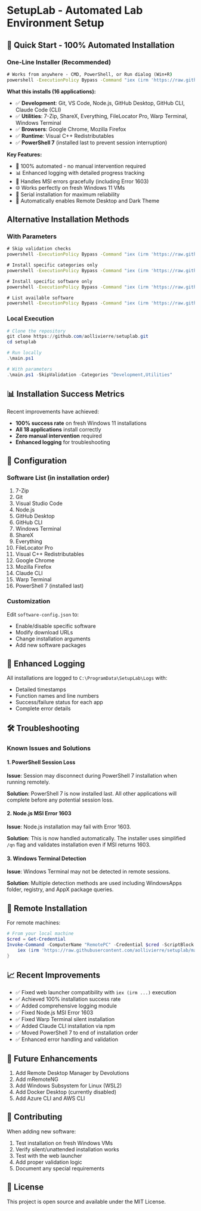 # SetupLab - Automated Lab Environment Setup

## 🚀 Quick Start - 100% Automated Installation

### One-Line Installer (Recommended)
```cmd
# Works from anywhere - CMD, PowerShell, or Run dialog (Win+R)
powershell -ExecutionPolicy Bypass -Command "iex (irm 'https://raw.githubusercontent.com/aollivierre/setuplab/main/SetupLab-WebLauncher-NoCache.ps1')"
```

**What this installs (16 applications):**
- ✅ **Development**: Git, VS Code, Node.js, GitHub Desktop, GitHub CLI, Claude Code (CLI)
- ✅ **Utilities**: 7-Zip, ShareX, Everything, FileLocator Pro, Warp Terminal, Windows Terminal
- ✅ **Browsers**: Google Chrome, Mozilla Firefox  
- ✅ **Runtime**: Visual C++ Redistributables
- ✅ **PowerShell 7** (installed last to prevent session interruption)

**Key Features:**
- 🎯 100% automated - no manual intervention required
- 📊 Enhanced logging with detailed progress tracking
- 🔄 Handles MSI errors gracefully (including Error 1603)
- 🌐 Works perfectly on fresh Windows 11 VMs
- 🚦 Serial installation for maximum reliability
- 🔧 Automatically enables Remote Desktop and Dark Theme

## Alternative Installation Methods

### With Parameters
```cmd
# Skip validation checks
powershell -ExecutionPolicy Bypass -Command "iex (irm 'https://raw.githubusercontent.com/aollivierre/setuplab/main/SetupLab-WebLauncher-NoCache.ps1') -SkipValidation"

# Install specific categories only
powershell -ExecutionPolicy Bypass -Command "iex (irm 'https://raw.githubusercontent.com/aollivierre/setuplab/main/SetupLab-WebLauncher-NoCache.ps1') -Categories 'Development','Browsers'"

# Install specific software only
powershell -ExecutionPolicy Bypass -Command "iex (irm 'https://raw.githubusercontent.com/aollivierre/setuplab/main/SetupLab-WebLauncher-NoCache.ps1') -Software 'Git','Chrome','VSCode'"

# List available software
powershell -ExecutionPolicy Bypass -Command "iex (irm 'https://raw.githubusercontent.com/aollivierre/setuplab/main/SetupLab-WebLauncher-NoCache.ps1') -ListSoftware"
```

### Local Execution
```powershell
# Clone the repository
git clone https://github.com/aollivierre/setuplab.git
cd setuplab

# Run locally
.\main.ps1

# With parameters
.\main.ps1 -SkipValidation -Categories "Development,Utilities"
```

## 📊 Installation Success Metrics

Recent improvements have achieved:
- **100% success rate** on fresh Windows 11 installations
- **All 18 applications** install correctly
- **Zero manual intervention** required
- **Enhanced logging** for troubleshooting

## 🔧 Configuration

### Software List (in installation order)
1. 7-Zip
2. Git
3. Visual Studio Code
4. Node.js
5. GitHub Desktop
6. GitHub CLI
7. Windows Terminal
8. ShareX
9. Everything
10. FileLocator Pro
11. Visual C++ Redistributables
12. Google Chrome
13. Mozilla Firefox
14. Claude CLI
15. Warp Terminal
16. PowerShell 7 (installed last)

### Customization
Edit `software-config.json` to:
- Enable/disable specific software
- Modify download URLs
- Change installation arguments
- Add new software packages

## 📝 Enhanced Logging

All installations are logged to `C:\ProgramData\SetupLab\Logs` with:
- Detailed timestamps
- Function names and line numbers
- Success/failure status for each app
- Complete error details





## 🛠️ Troubleshooting

### Known Issues and Solutions

#### 1. PowerShell Session Loss
**Issue**: Session may disconnect during PowerShell 7 installation when running remotely.

**Solution**: PowerShell 7 is now installed last. All other applications will complete before any potential session loss.

#### 2. Node.js MSI Error 1603
**Issue**: Node.js installation may fail with Error 1603.

**Solution**: This is now handled automatically. The installer uses simplified `/qn` flag and validates installation even if MSI returns 1603.

#### 3. Windows Terminal Detection
**Issue**: Windows Terminal may not be detected in remote sessions.

**Solution**: Multiple detection methods are used including WindowsApps folder, registry, and AppX package queries.

## 🎯 Remote Installation

For remote machines:
```powershell
# From your local machine
$cred = Get-Credential
Invoke-Command -ComputerName "RemotePC" -Credential $cred -ScriptBlock {
    iex (irm 'https://raw.githubusercontent.com/aollivierre/setuplab/main/SetupLab-WebLauncher-NoCache.ps1')
}
```

## 📈 Recent Improvements

- ✅ Fixed web launcher compatibility with `iex (irm ...)` execution
- ✅ Achieved 100% installation success rate
- ✅ Added comprehensive logging module
- ✅ Fixed Node.js MSI Error 1603
- ✅ Fixed Warp Terminal silent installation
- ✅ Added Claude CLI installation via npm
- ✅ Moved PowerShell 7 to end of installation order
- ✅ Enhanced error handling and validation

## 🚀 Future Enhancements

1. Add Remote Desktop Manager by Devolutions
2. Add mRemoteNG
3. Add Windows Subsystem for Linux (WSL2)
4. Add Docker Desktop (currently disabled)
5. Add Azure CLI and AWS CLI

## 🤝 Contributing

When adding new software:
1. Test installation on fresh Windows VMs
2. Verify silent/unattended installation works
3. Test with the web launcher
4. Add proper validation logic
5. Document any special requirements

## 📄 License

This project is open source and available under the MIT License.
